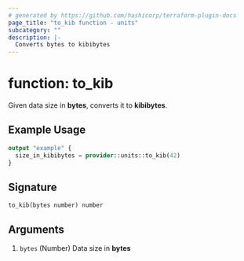 ```yaml
---
# generated by https://github.com/hashicorp/terraform-plugin-docs
page_title: "to_kib function - units"
subcategory: ""
description: |-
  Converts bytes to kibibytes
---
```


# function: to_kib

Given data size in **bytes**, converts it to **kibibytes**.

## Example Usage

```terraform
output "example" {
  size_in_kibibytes = provider::units::to_kib(42)
}
```

## Signature

<!-- signature generated by tfplugindocs -->
```text
to_kib(bytes number) number
```

## Arguments

<!-- arguments generated by tfplugindocs -->
1. `bytes` (Number) Data size in **bytes**

